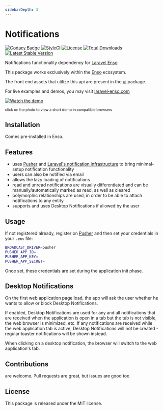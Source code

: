 ```yaml
---
sidebarDepth: 3
---
```


# Notifications
[![Codacy Badge](https://api.codacy.com/project/badge/Grade/950c5954bb654bb588061a3f793f4697)](https://www.codacy.com/app/laravel-enso/Notifications?utm_source=github.com&amp;utm_medium=referral&amp;utm_content=laravel-enso/Notifications&amp;utm_campaign=Badge_Grade)
[![StyleCI](https://styleci.io/repos/85684795/shield?branch=master)](https://styleci.io/repos/85684795)
[![License](https://poser.pugx.org/laravel-enso/notifications/license)](https://packagist.org/packages/laravel-enso/notifications)
[![Total Downloads](https://poser.pugx.org/laravel-enso/notifications/downloads)](https://packagist.org/packages/laravel-enso/notifications)
[![Latest Stable Version](https://poser.pugx.org/laravel-enso/notifications/version)](https://packagist.org/packages/laravel-enso/notifications)

Notifications functionality dependency for [Laravel Enso](https://github.com/laravel-enso/Enso)

This package works exclusively within the [Enso](https://github.com/laravel-enso/Enso) ecosystem.

The front end assets that utilize this api are present in the [ui](https://github.com/enso-ui/ui) package.

For live examples and demos, you may visit [laravel-enso.com](https://www.laravel-enso.com)

[![Watch the demo](https://laravel-enso.github.io/notifications/screenshots/bulma_033_thumb.png)](https://laravel-enso.github.io/notifications/videos/bulma_demo_01.webm)

<sup>click on the photo to view a short demo in compatible browsers</sup>

## Installation

Comes pre-installed in Enso.

## Features

- uses [Pusher](https://pusher.com/) and [Laravel's notification infrastructure](https://laravel.com/docs/5.5/broadcasting) to bring minimal-setup notification functionality
- users can also be notified via email
- allows the lazy loading of notifications
- read and unread notifications are visually differentiated and can be manually/automatically marked as read, as well as cleared
- polymorphic relationships are used, in order to be able to attach notifications to any entity
- supports and uses Desktop Notifications if allowed by the user

## Usage

If not registered already, register on [Pusher](https://pusher.com/) and then set your credentials in your `.env` file:

```bash
BROADCAST_DRIVER=pusher
PUSHER_APP_ID=
PUSHER_APP_KEY=
PUSHER_APP_SECRET=
```

Once set, these credentials are set during the application init phase.

## Desktop Notifications

On the first web application page load, the app will ask the user whether he wants to allow or block Desktop Notifications. 

If enabled, Desktop Notifications are used for any and all notifications that are received when the application is open 
in a tab but the tab is not visible, the web browser is minimized, etc. 
If any notifications are received while the web application tab is active, Desktop Notifications will not be created - regular toaster notifications will be shown instead.  

When clicking on a desktop notification, the browser will switch to the web application's tab.

## Contributions

are welcome. Pull requests are great, but issues are good too.

## License

This package is released under the MIT license.
